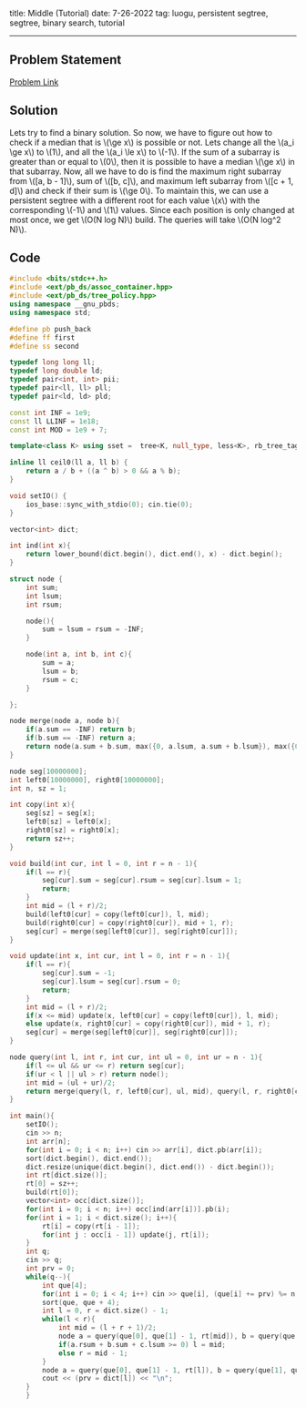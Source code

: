 title: Middle (Tutorial)
date: 7-26-2022
tag: luogu, persistent segtree, segtree, binary search, tutorial

---

## Problem Statement

[Problem Link](https://codeforces.com/group/7AnJwV5ocB/contest/390595/problem/B)

## Solution

Lets try to find a binary solution. So now, we have to figure out how to check if a median that is \\(\\ge x\\) is possible or not. Lets change all the \\(a_i \\ge x\\) to \\(1\\), and all the \\(a_i \\le x\\) to \\(-1\\). If the sum of a subarray is greater than or equal to \\(0\\), then it is possible to have a median \\(\\ge x\\) in that subarray. Now, all we have to do is find the maximum right subarray from \\([a, b - 1]\\), sum of \\([b, c]\\), and maximum left subarray from \\([c + 1, d]\\) and check if their sum is \\(\\ge 0\\). To maintain this, we can use a persistent segtree with a different root for each value \\(x\\) with the corresponding \\(-1\\) and \\(1\\) values. Since each position is only changed at most once, we get \\(O(N log N)\\) build. The queries will take \\(O(N log^2 N)\\).

## Code

```c++
#include <bits/stdc++.h>
#include <ext/pb_ds/assoc_container.hpp>
#include <ext/pb_ds/tree_policy.hpp>
using namespace __gnu_pbds;
using namespace std;

#define pb push_back
#define ff first
#define ss second

typedef long long ll;
typedef long double ld;
typedef pair<int, int> pii;
typedef pair<ll, ll> pll;
typedef pair<ld, ld> pld;

const int INF = 1e9;
const ll LLINF = 1e18;
const int MOD = 1e9 + 7;

template<class K> using sset =  tree<K, null_type, less<K>, rb_tree_tag, tree_order_statistics_node_update>;

inline ll ceil0(ll a, ll b) {
    return a / b + ((a ^ b) > 0 && a % b);
}

void setIO() {
    ios_base::sync_with_stdio(0); cin.tie(0);
}

vector<int> dict;

int ind(int x){
    return lower_bound(dict.begin(), dict.end(), x) - dict.begin();
}

struct node {
    int sum;
    int lsum;
    int rsum;

    node(){
        sum = lsum = rsum = -INF;
    }

    node(int a, int b, int c){
        sum = a;
        lsum = b;
        rsum = c;
    }

};

node merge(node a, node b){
    if(a.sum == -INF) return b;
    if(b.sum == -INF) return a;
    return node(a.sum + b.sum, max({0, a.lsum, a.sum + b.lsum}), max({0, b.rsum, b.sum + a.rsum}));
}

node seg[10000000];
int left0[10000000], right0[10000000];
int n, sz = 1;

int copy(int x){
    seg[sz] = seg[x];
    left0[sz] = left0[x];
    right0[sz] = right0[x];
    return sz++;
}

void build(int cur, int l = 0, int r = n - 1){
    if(l == r){
        seg[cur].sum = seg[cur].rsum = seg[cur].lsum = 1;
        return;
    }
    int mid = (l + r)/2;
    build(left0[cur] = copy(left0[cur]), l, mid);
    build(right0[cur] = copy(right0[cur]), mid + 1, r);
    seg[cur] = merge(seg[left0[cur]], seg[right0[cur]]);
}

void update(int x, int cur, int l = 0, int r = n - 1){
    if(l == r){
        seg[cur].sum = -1;
        seg[cur].lsum = seg[cur].rsum = 0;
        return;
    }
    int mid = (l + r)/2;
    if(x <= mid) update(x, left0[cur] = copy(left0[cur]), l, mid);
    else update(x, right0[cur] = copy(right0[cur]), mid + 1, r);
    seg[cur] = merge(seg[left0[cur]], seg[right0[cur]]);
}

node query(int l, int r, int cur, int ul = 0, int ur = n - 1){
    if(l <= ul && ur <= r) return seg[cur];
    if(ur < l || ul > r) return node();
    int mid = (ul + ur)/2;
    return merge(query(l, r, left0[cur], ul, mid), query(l, r, right0[cur], mid + 1, ur));
}

int main(){
    setIO();
    cin >> n;
    int arr[n];
    for(int i = 0; i < n; i++) cin >> arr[i], dict.pb(arr[i]);
    sort(dict.begin(), dict.end());
    dict.resize(unique(dict.begin(), dict.end()) - dict.begin());
    int rt[dict.size()];
    rt[0] = sz++;
    build(rt[0]);
    vector<int> occ[dict.size()];
    for(int i = 0; i < n; i++) occ[ind(arr[i])].pb(i);
    for(int i = 1; i < dict.size(); i++){
        rt[i] = copy(rt[i - 1]);
        for(int j : occ[i - 1]) update(j, rt[i]);
    }
    int q;
    cin >> q;
    int prv = 0;
    while(q--){
        int que[4];
        for(int i = 0; i < 4; i++) cin >> que[i], (que[i] += prv) %= n;
        sort(que, que + 4);
        int l = 0, r = dict.size() - 1;
        while(l < r){
            int mid = (l + r + 1)/2;
            node a = query(que[0], que[1] - 1, rt[mid]), b = query(que[1], que[2], rt[mid]), c = query(que[2] + 1, que[3], rt[mid]);
            if(a.rsum + b.sum + c.lsum >= 0) l = mid;
            else r = mid - 1;
        }
        node a = query(que[0], que[1] - 1, rt[l]), b = query(que[1], que[2], rt[l]), c = query(que[2] + 1, que[3], rt[l]);
        cout << (prv = dict[l]) << "\n";
    }
    }
```